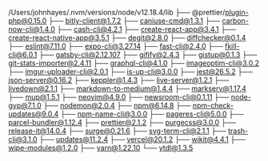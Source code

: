 /Users/johnhayes/.nvm/versions/node/v12.18.4/lib
├── @prettier/plugin-php@0.15.0
├── bitly-client@1.7.2
├── caniuse-cmd@1.3.1
├── carbon-now-cli@1.4.0
├── cash-cli@4.2.1
├── create-react-app@3.4.1
├── create-react-native-app@3.5.1
├── degit@2.8.0
├── diffchecker@0.1.4
├── eslint@7.11.0
├── expo-cli@3.27.14
├── fast-cli@2.4.0
├── fkill-cli@6.0.1
├── gatsby-cli@2.12.107
├── gifify@2.4.3
├── gistup@0.1.3
├── git-stats-importer@2.4.11
├── graphql-cli@4.1.0
├── imageoptim-cli@3.0.2
├── imgur-uploader-cli@2.0.1
├── is-up-cli@3.0.0
├── jest@26.5.2
├── json-server@0.16.2
├── keppler@1.4.3
├── live-server@1.2.1
├── livedown@2.1.1
├── markdown-to-medium@1.4.4
├── markserv@1.17.4
├── mup@1.5.1
├── neovim@4.9.0
├── newsroom-cli@0.1.11
├── node-gyp@7.1.0
├── nodemon@2.0.4
├── npm@6.14.8
├── npm-check-updates@9.0.4
├── npm-name-cli@3.0.0
├── pageres-cli@5.0.0
├── parcel-bundler@1.12.4
├── prettier@2.1.2
├── purgecss@3.0.0
├── release-it@14.0.4
├── surge@0.21.6
├── svg-term-cli@2.1.1
├── trash-cli@3.1.0
├── updates@11.2.4
├── vercel@20.1.2
├── wikit@4.4.1
├── wipe-modules@1.2.0
├── yarn@1.22.10
└── ytdl@1.3.5

